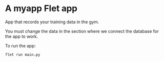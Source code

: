 # A myapp Flet app

App that records your training data in the gym.

You must change the data in the section where we connect the database for the app to work.

To run the app:

```
flet run main.py
```